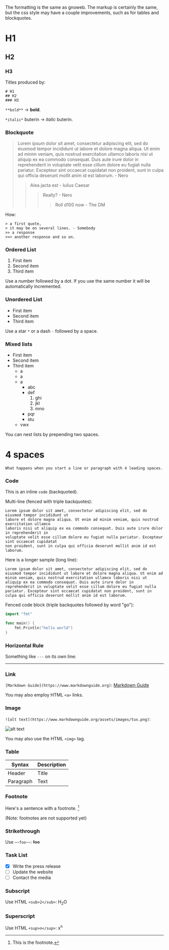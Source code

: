 The formatting is the same as gnoweb. The markup is certainly the same, 
but the css style may have a couple improvements, such as for tables and blockquotes.

# H1
## H2
### H3

Titles produced by:
```
# H1
## H2
### H3
```

`**bold**` -> **bold**.

`*italic*` buterin -> *italic* buterin.

### Blockquote

> Lorem ipsum dolor sit amet, consectetur adipiscing elit, sed do eiusmod tempor incididunt ut labore et dolore magna aliqua. Ut enim ad minim veniam, quis nostrud exercitation ullamco laboris nisi ut aliquip ex ea commodo consequat. Duis aute irure dolor in reprehenderit in voluptate velit esse cillum dolore eu fugiat nulla pariatur. Excepteur sint occaecat cupidatat non proident, sunt in culpa qui officia deserunt mollit anim id est laborum. - Nero
>> Alea jacta est - Iulius Caesar
>>> Really? - Nero
>>>> Roll d100 now - The DM

How:

```
> a first quote,
> it may be on several lines. - Somebody
>> a response
>>> another response and so on.
```

### Ordered List

1. First item
2. Second item
3. Third item

Use a number followed by a dot. If you use the same number it will be automatically incremented.

### Unordered List

- First item
- Second item
- Third item

Use a star `*` or a dash `-` followed by a space.

### Mixed lists

- First item
- Second item
- Third item
  - a
  - a
  - a
    * abc
    * def
      1. ghi
      1. jkl
      1. mno
    * pqr
    * stu
  * vwx

You can nest lists by prepending two spaces.

# 4 spaces

    What happens when you start a line or paragraph with 4 leading spaces.

### Code

This is an inline `code` (backquoted).

Multi-line (fenced with triple backquotes):

```
Lorem ipsum dolor sit amet, consectetur adipiscing elit, sed do eiusmod tempor incididunt ut 
labore et dolore magna aliqua. Ut enim ad minim veniam, quis nostrud exercitation ullamco 
laboris nisi ut aliquip ex ea commodo consequat. Duis aute irure dolor in reprehenderit in 
voluptate velit esse cillum dolore eu fugiat nulla pariatur. Excepteur sint occaecat cupidatat 
non proident, sunt in culpa qui officia deserunt mollit anim id est laborum.
```
Here is a longer sample (long line):

```
Lorem ipsum dolor sit amet, consectetur adipiscing elit, sed do eiusmod tempor incididunt ut labore et dolore magna aliqua. Ut enim ad minim veniam, quis nostrud exercitation ullamco laboris nisi ut aliquip ex ea commodo consequat. Duis aute irure dolor in reprehenderit in voluptate velit esse cillum dolore eu fugiat nulla pariatur. Excepteur sint occaecat cupidatat non proident, sunt in culpa qui officia deserunt mollit anim id est laborum.
```
Fenced code block (triple backquotes followed by word "go"):
```go
import "fmt"

func main() {
    fmt.Println("hello world")
}
```
### Horizontal Rule

Something like `---` on its own line:

---

### Link

`[Markdown Guide](https://www.markdownguide.org)`:
[Markdown Guide](https://www.markdownguide.org)

You may also employ HTML `<a>` links.

### Image

`![alt text](https://www.markdownguide.org/assets/images/tux.png)`:

![alt text](https://www.markdownguide.org/assets/images/tux.png)

You may also use the HTML `<img>` tag.

### Table

| Syntax | Description |
| ----------- | ----------- |
| Header | Title |
| Paragraph | Text |


### Footnote

Here's a sentence with a footnote. [^1]

[^1]: This is the footnote.

(Note: footnotes are not supported yet)

### Strikethrough

Use `~~foo~~`: ~~foo~~

### Task List

- [x] Write the press release
- [ ] Update the website
- [ ] Contact the media

### Subscript

Use HTML `<sub>2</sub>`: H<sub>2</sub>O

### Superscript

Use HTML `<sup>n</sup>`: x<sup>n</sup>

